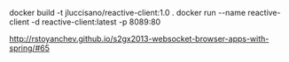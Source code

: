 docker build -t jluccisano/reactive-client:1.0 .
docker run --name reactive-client -d  reactive-client:latest -p 8089:80


http://rstoyanchev.github.io/s2gx2013-websocket-browser-apps-with-spring/#65
